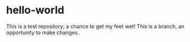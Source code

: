 # hello-world
This is a test repository; a chance to get my feet wet!
This is a branch, an opportunity to make changes.

